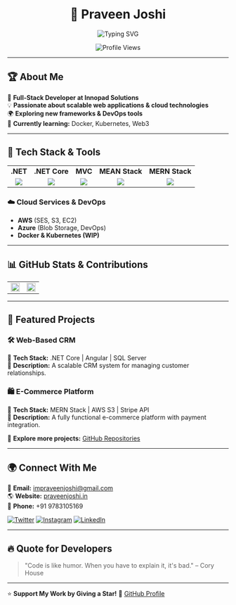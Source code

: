 <h1 align="center">🚀 Praveen Joshi</h1>
<p align="center">
  <img src="https://readme-typing-svg.herokuapp.com?font=Roboto&color=%2300FF00&size=24&center=true&vCenter=true&height=30&lines=Full-Stack+Developer;6%2B+Years+Experience;.NET+|+MEAN+|+MERN;Cloud+Services+%7C+API+Development" alt="Typing SVG">
</p>

<p align="center">
   <img src="https://profile-counter.glitch.me/impraveenjoshi/count.svg" alt="Profile Views">
</p>

---

## 🏆 About Me  
🎯 **Full-Stack Developer at Innopad Solutions**  
💡 **Passionate about scalable web applications & cloud technologies**  
🌍 **Exploring new frameworks & DevOps tools**  
📌 **Currently learning:** Docker, Kubernetes, Web3  

---

## 📌 Tech Stack & Tools  
<table align="center">
  <tr>
    <td align="center"><b>.NET</b></td>
    <td align="center"><b>.NET Core</b></td>
    <td align="center"><b>MVC</b></td>
    <td align="center"><b>MEAN Stack</b></td>
    <td align="center"><b>MERN Stack</b></td>
  </tr>
  <tr>
    <td align="center"><img src="https://img.shields.io/badge/.NET-512BD4?style=for-the-badge&logo=dotnet&logoColor=white"></td>
    <td align="center"><img src="https://img.shields.io/badge/.NET_Core-512BD4?style=for-the-badge&logo=dotnet&logoColor=white"></td>
    <td align="center"><img src="https://img.shields.io/badge/MVC-512BD4?style=for-the-badge&logo=mvc&logoColor=white"></td>
    <td align="center"><img src="https://img.shields.io/badge/MEAN-3DDC84?style=for-the-badge&logo=mean&logoColor=white"></td>
    <td align="center"><img src="https://img.shields.io/badge/MERN-3DDC84?style=for-the-badge&logo=mern&logoColor=white"></td>
  </tr>
</table>

### ☁️ Cloud Services & DevOps  
- **AWS** (SES, S3, EC2)  
- **Azure** (Blob Storage, DevOps)  
- **Docker & Kubernetes (WIP)**  

---

## 📊 GitHub Stats & Contributions  
<table>
  <tr>
    <td>
      <img src="https://github-readme-stats.vercel.app/api?username=impraveenjoshi&show_icons=true&theme=radical" width="100%">
    </td>
    <td>
      <img src="https://github-readme-stats.vercel.app/api/top-langs/?username=impraveenjoshi&layout=compact&theme=radical" width="100%">
    </td>
  </tr>
</table>

---

## 🚀 Featured Projects  
### 🛠️ **Web-Based CRM**  
🔹 **Tech Stack:** .NET Core | Angular | SQL Server  
🔹 **Description:** A scalable CRM system for managing customer relationships.  

### 🛍️ **E-Commerce Platform**  
🔹 **Tech Stack:** MERN Stack | AWS S3 | Stripe API  
🔹 **Description:** A fully functional e-commerce platform with payment integration.  

🔎 **Explore more projects:** [GitHub Repositories](https://github.com/impraveenjoshi)  

---

## 🌍 Connect With Me  
📩 **Email:** [impraveenjoshi@gmail.com](mailto:impraveenjoshi@gmail.com)  
🌎 **Website:** [praveenjoshi.in](https://praveenjoshi.in)  
📱 **Phone:** +91 9783105169  

[![Twitter](https://img.shields.io/badge/Twitter-%231DA1F2.svg?style=for-the-badge&logo=Twitter&logoColor=white)](https://twitter.com/impraveenjoshi)
[![Instagram](https://img.shields.io/badge/Instagram-%23E4405F.svg?style=for-the-badge&logo=instagram&logoColor=white)](https://instagram.com/impraveenjoshi)
[![LinkedIn](https://img.shields.io/badge/LinkedIn-%230077B5.svg?style=for-the-badge&logo=linkedin&logoColor=white)](https://www.linkedin.com/in/impraveenjoshi/)

---

## 🔥 Quote for Developers  
> "Code is like humor. When you have to explain it, it's bad." – Cory House  

---
⭐ **Support My Work by Giving a Star!** 🌟 [GitHub Profile](https://github.com/impraveenjoshi)  
